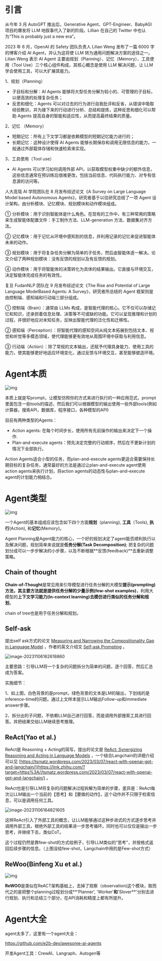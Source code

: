 # 引言

从今年 3 月 AutoGPT 推出后，Generative Agent、GPT-Engineer、BabyAGI 项目的爆发将 LLM 地叙事代入了新的阶段。Lillian 在自己的 Twitter 中也认为“This is probably just a new era”。



2023 年 6 月，OpenAI 的 Safety 团队负责人 Lilian Weng 发布了一篇 6000 字的博客介绍 AI Agent，并认为这将使 LLM 转为通用问题解决方案的途径之一。Lilian Weng 表示 AI Agent 主要由规划（Planning）、记忆（Memory）、工具使用（Tool Use）三个核心组件构成，其核心概念是使用 LLM 解决问题，让 LLM 学会使用工具，可以大扩展其能力。

1、规划（Planning）

* 子目标和分解：AI Agents 能够将大型任务分解为较小的、可管理的子目标，以便高效的处理复杂任务；
* 反思和细化：Agents 可以对过去的行为进行自我批评和反省，从错误中吸取经验教训，并为接下来的行动进行分析、总结和提炼，这种反思和细化可以帮助 Agents 提高自身的智能和适应性，从而提高最终结果的质量。

2、记忆 （Memory）

* 短期记忆：所有上下文学习都是依赖模型的短期记忆能力进行的；
* 长期记忆：这种设计使得 AI Agents 能够长期保存和调用无限信息的能力，一般通过外部载体存储和快速检索来实现。

3、工具使用（Tool use）

* AI Agents 可以学习如何调用外部 API，以获取模型权重中缺少的额外信息，这些信息通常在预训练后很难更改，包括当前信息、代码执行能力、对专有信息源的访问等。



人大高瓴 AI 学院团队在 8 月发布综述论文《A Survey on Large Language Model based Autonomous Agents》，研究者基于以往研究总结了一项 Agent 设计架构，由分析模块、记忆模块、规划模块和动作模块组成。

① 分析模块：用于识别智能体是什么角色。在现有的工作中，有三种常用的策略来生成智能体配置文件：手工制作方法、LLM-generation 方法、数据集对齐方法。

② 记忆模块：用于记忆从环境中感知到的信息，并利用记录的记忆来促进智能体未来的动作。

③ 规划模块：用于将复杂任务分解为简单的子任务，然后由智能体逐一解决。论文介绍了两种规划模块：没有反馈的规划以及有反馈的规划。

④ 动作模块：用于将智能体的决策转化为具体的结果输出。它直接与环境交互，决定智能体完成任务的有效性。



复旦 FudanNLP 团队在 9 月发布综述论文《The Rise and Potential of Large Language ModelBased Agents: A Survey》，研究者所总结的 Agent 框架则是由控制端、感知端和行动端三部分组成。

① 控制端（Brain）：通常由 LLMs 构成，是智能代理的核心。它不仅可以存储记忆和知识，还承担着信息处理、决策等不可或缺的功能。它可以呈现推理和计划的过程，并很好地应对未知任务，反映出智能代理的泛化性和迁移性。

② 感知端（Perception）：将智能代理的感知空间从纯文本拓展到包括文本、视觉和听觉等多模态领域，使代理能够更有效地从周围环境中获取与利用信息。

③ 行动端（Action）：除了常规的文本输出，还赋予代理具身能力、使用工具的能力，使其能够更好地适应环境变化，通过反馈与环境交互，甚至能够塑造环境。



# Agent本质

![img](images/v2-e6f1587c8fdb7c78eaf479aa96a40d5b_720w.webp)

本质上就是写prompt，让模型仿照你的方式来进行执行的一种应用范式，prompt里面包含一些tools的描述，然后我们可以根据模型的输出使用一些外部tools(例如计算器，搜索API，数据库，程序接口，各种模型的API)

目前有两种类型的Agents：

- Action agents: 在每个时间步长，使用所有先前操作的输出来决定下一个操作.
- Plan-and-execute agents：预先决定完整的行动顺序，然后在不更新计划的情况下全部执行。

Action Agents适合小型的任务，而plan-and-execute agents更适合需要保持长期目标的复杂任务，通常最好的方法是通过让plan-and-execute agent使用action agents来执行计划，将action agents的动态性与plan-and-execute agent的计划能力相结合。



# Agent类型

![img](images/agent-overview.png)

一个Agent的基本组成应该包含如下四个方面**规划**（planning), **工具**（Tools), **执行**(Action), 和**记忆**(Memory)。

Agent Planning是Agent能力的核心，一个好的规划决定了agent能否顺利执行以及解决问题，规划简单来说就是**任务分解(Task Decomposition)**; 把复杂的问题划分成可以一步步解决的小步骤，以及不断根据**反馈(feedback)**去重新调整策略。

## Chain of thought

**Chain-of-Thought**是常见用来引导模型进行任务分解的大模型**提示(prompting)**方法，其主要方法就是提供任务分解的**少量示例(few-shot examples)**，利用大模型的**上下文学习能力(In-context learning)**去模仿进行类似的**任务分解和规划**。

chain of tree也是用于任务分解和规划。

## Self-ask

提出self ask方式的论文 [Measuring and Narrowing the Compositionality Gap in Language Model](https://link.zhihu.com/?target=https%3A//arxiv.org/abs/2210.03350) ，作者的英文介绍文 [Self-ask Prompting](https://link.zhihu.com/?target=https%3A//ofir.io/Self-ask-prompting/) 。

![image-20231106162618860](images/image-20231106162618860.png)

主要思路：引导LLM将一个复杂的问题拆分为简单的问题，逐个回答，然后汇总成为答案。

实施细节：

1、如上图，白色背景的是prompt，绿色背景的文本是LM的输出，下划线的是inference-time的问题。通过上文样本提示LLM输出Follow-up和immediate answer步骤。

2、拆分出的子问题，不依赖LLM自己进行回答，而是调用外部搜索工具进行回答。并把结果交给LLM继续思考推理。

## ReAct(Yao et al.)

ReAct是 Reasoning + Acting的简写，提出的论文是 [ReAct: Synergizing Reasoning and Acting in Language Models](https://link.zhihu.com/?target=https%3A//arxiv.org/abs/2210.03629) ，一个结合Langchain的详细介绍可以见 [https://tsmatz.wordpress.com/2023/03/07/react-with-openai-gpt-and-langchain/](https://link.zhihu.com/?target=https%3A//tsmatz.wordpress.com/2023/03/07/react-with-openai-gpt-and-langchain/) 。

ReAct也是引导LLM将复杂的问题解决过程拆解为简单的步骤，差异是：ReAct每次让LLM输出一个当前的【思考】和【要做的动作】，这个动作并不只限于检索信息，可以是调用任何工具。

![image-20231106164821605](images/image-20231106164821605.png)

这样ReAct引入了外部工具的概念，让LLM能够通过这种步进式的方式逐步思考并调用外部工具，根绝外部工具的结果进一步思考循环。同时也可以仅仅是输出一步思考，并继续下去，类似CoT。

这个过程仍然是靠few-shot的方式给例子，引导LLM类似的“思考”，并按格式返回后续步骤的信息。（上图没给few-shot，Langchain中用的是Few-shot方式）

## ReWoo(Binfeng Xu et al.)

![img](images/v2-4a60a387bb03f16d4aa51975a855dde1_1440w.webp)

**ReWOO**是类似在ReACT架构基础上，去掉了观察（observation)这个模块，取而代之的是把整个planning过程划分成**'Planner', 'Worker'**和**'Slover**'分别去进行规划、执行和总结三个部分，在API消耗和精度上都有所提升。

# Agent大全

agent太多了，这里有一个agent大全：

https://github.com/e2b-dev/awesome-ai-agents



开发Agent工具：CrewAI、Langraph、Autogen等
